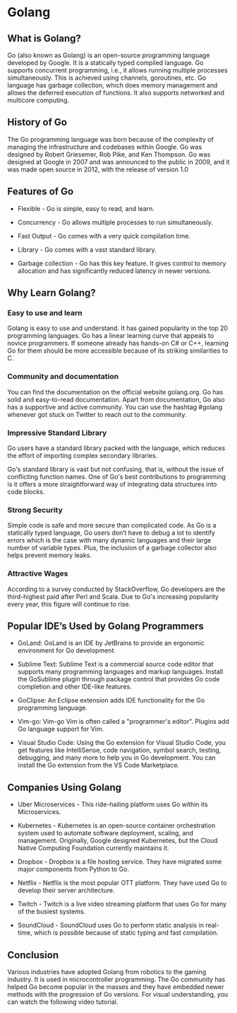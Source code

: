 # Golang

## What is Golang?
Go (also known as Golang) is an open-source programming language developed by Google. It is a statically typed compiled language. Go supports concurrent programming, i.e., it allows running multiple processes simultaneously. This is achieved using channels, goroutines, etc. Go language has garbage collection, which does memory management and allows the deferred execution of functions. It also supports networked and multicore computing.

## History of Go
The Go programming language was born because of the complexity of managing the infrastructure and codebases within Google. Go was designed by Robert Griesemer, Rob Pike, and Ken Thompson. Go was designed at Google in 2007 and was announced to the public in 2009, and it was made open source in 2012, with the release of version 1.0

## Features of Go
- Flexible - Go is simple, easy to read, and learn.

- Concurrency - Go allows multiple processes to run simultaneously.
- Fast Output - Go comes with a very quick compilation time.
- Library - Go comes with a vast standard library.
- Garbage collection - Go has this key feature. It gives control to memory allocation and has significantly reduced latency in newer versions. 

## Why Learn Golang?

### Easy to use and learn
Golang is easy to use and understand. It has gained popularity in the top 20 programming languages. Go has a linear learning curve that appeals to novice programmers. If someone already has hands-on C# or C++, learning Go for them should be more accessible because of its striking similarities to C.

### Community and documentation
You can find the documentation on the official website golang.org. Go has solid and easy-to-read documentation. Apart from documentation, Go also has a supportive and active community. You can use the hashtag #golang whenever got stuck on Twitter to reach out to the community.

### Impressive Standard Library
Go users have a standard library packed with the language, which reduces the effort of importing complex secondary libraries.

Go's standard library is vast but not confusing, that is, without the issue of conflicting function names. One of Go's best contributions to programming is it offers a more straightforward way of integrating data structures into code blocks. 

### Strong Security
Simple code is safe and more secure than complicated code. As Go is a statically typed language, Go users don’t have to debug a lot to identify errors which is the case with many dynamic languages and their large number of variable types. Plus, the inclusion of a garbage collector also helps prevent memory leaks.

### Attractive Wages
According to a survey conducted by StackOverflow, Go developers are the third-highest paid after Perl and Scala. Due to Go's increasing popularity every year, this figure will continue to rise.

## Popular IDE’s Used by Golang Programmers
- GoLand: GoLand is an IDE by JetBrains to provide an ergonomic environment for Go development.

- Sublime Text: Sublime Text is a commercial source code editor that supports many programming languages and markup languages. Install the GoSublime plugin through package control that provides Go code completion and other IDE-like features.

- GoClipse: An Eclipse extension adds IDE functionality for the Go programming language.

- Vim-go: Vim-go Vim is often called a "programmer's editor". Plugins add Go language support for Vim.

- Visual Studio Code: Using the Go extension for Visual Studio Code, you get features like IntelliSense, code navigation, symbol search, testing, debugging, and many more to help you in Go development. You can install the Go extension from the VS Code Marketplace.

## Companies Using Golang

- Uber Microservices - This ride-hailing platform uses Go within its Microservices.

- Kubernetes - Kubernetes is an open-source container orchestration system used to automate software deployment, scaling, and management. Originally, Google designed Kubernetes, but the Cloud Native Computing Foundation currently maintains it.

- Dropbox - Dropbox is a file hosting service. They have migrated some major components from Python to Go.

- Netflix - Netflix is the most popular OTT platform. They have used Go to develop their server architecture.

- Twitch - Twitch is a live video streaming platform that uses Go for many of the busiest systems.

- SoundCloud - SoundCloud uses Go to perform static analysis in real-time, which is possible because of static typing and fast compilation.

## Conclusion

Various industries have adopted Golang from robotics to the gaming industry. It is used in microcontroller programming. The Go community has helped Go become popular in the masses and they have embedded newer methods with the progression of Go versions. For visual understanding, you can watch the following video tutorial.

